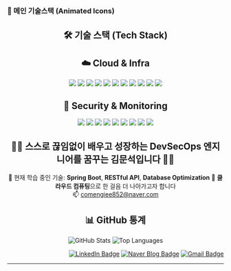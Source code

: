 ### 🌟 메인 기술스택 (Animated Icons)
<div align="center">


## 🛠️ 기술 스택 (Tech Stack)




<p align="center">
  
## ☁️ Cloud & Infra
<img src="https://img.shields.io/badge/Docker-2496ED?style=for-the-badge&logo=docker&logoColor=white"/> <img src="https://img.shields.io/badge/Kubernetes-326CE5?style=for-the-badge&logo=kubernetes&logoColor=white"/> <img src="https://img.shields.io/badge/Minikube-FFCC00?style=for-the-badge&logo=kubernetes&logoColor=black"/> <img src="https://img.shields.io/badge/Multus-C40000?style=for-the-badge&logo=kubernetes&logoColor=white"/> <img src="https://img.shields.io/badge/AWS-232F3E?style=for-the-badge&logo=amazonaws&logoColor=white"/> <img src="https://img.shields.io/badge/Linux-FCC624?style=for-the-badge&logo=linux&logoColor=black"/> <img src="https://img.shields.io/badge/VirtualBox-183A61?style=for-the-badge&logo=virtualbox&logoColor=white"/> <img src="https://img.shields.io/badge/OpenSSH-00B400?style=for-the-badge&logo=gnu-bash&logoColor=white"/> <img src="https://img.shields.io/badge/MySQL-4479A1?style=for-the-badge&logo=mysql&logoColor=white"/> <img src="https://img.shields.io/badge/Oracle-F80000?style=for-the-badge&logo=oracle&logoColor=white"/> <img src="https://img.shields.io/badge/DBeaver-372923?style=for-the-badge&logo=dbeaver&logoColor=white"/>

## 🔐 Security & Monitoring
<img src="https://img.shields.io/badge/Suricata-FF3300?style=for-the-badge&logo=security&logoColor=white"/> <img src="https://img.shields.io/badge/ELK%20Stack-005571?style=for-the-badge&logo=elastic&logoColor=white"/> <img src="https://img.shields.io/badge/Splunk-000000?style=for-the-badge&logo=splunk&logoColor=white"/> <img src="https://img.shields.io/badge/Keycloak-0071C5?style=for-the-badge&logo=keycloak&logoColor=white"/> <img src="https://img.shields.io/badge/oauth2--proxy-5A2C83?style=for-the-badge&logo=oauth&logoColor=white"/> <img src="https://img.shields.io/badge/ZeroTrust-000000?style=for-the-badge&logo=datadog&logoColor=white"/> <img src="https://img.shields.io/badge/MFA-4A90E2?style=for-the-badge&logo=auth0&logoColor=white"/> <img src="https://img.shields.io/badge/RBAC-FF6F00?style=for-the-badge&logo=security&logoColor=white"/> <img src="https://img.shields.io/badge/TLS-004D99?style=for-the-badge&logo=openssl&logoColor=white"/>




</p>



## 👨‍💻 **스스로 끊임없이 배우고 성장하는** DevSecOps 엔지니어를 꿈꾸는 김문석입니다 👨‍💻  
💼 현재 학습 중인 기술: **Spring Boot**, **RESTful API**, **Database Optimization** 
🌱 **클라우드 컴퓨팅**으로 한 걸음 더 나아가고자 합니다  
📫 comengiee852@naver.com

## 📊 GitHub 통계

<div align="center">
  <img src="https://github-readme-stats.vercel.app/api?username=moonstone0514&show_icons=true&theme=tokyonight" alt="GitHub Stats" />
  <img src="https://github-readme-stats.vercel.app/api/top-langs/?username=moonstone0514&layout=compact&theme=tokyonight" alt="Top Languages" />
</div>

<div align="right">

[![LinkedIn Badge](https://img.shields.io/badge/LinkedIn-0A66C2?style=flat-square&logo=LinkedIn&logoColor=white)](https://www.linkedin.com/in/%EB%AC%B8%EC%84%9D-%EA%B9%80-40b858373/)
[![Naver Blog Badge](https://img.shields.io/badge/Naver%20Blog-03C75A?style=flat-square&logo=Naver&logoColor=white)](https://blog.naver.com/nn-0_0-n)
[![Gmail Badge](https://img.shields.io/badge/Gmail-d14836?style=flat-square&logo=Gmail&logoColor=white)](mailto:comengiee852@naver.com)




---
